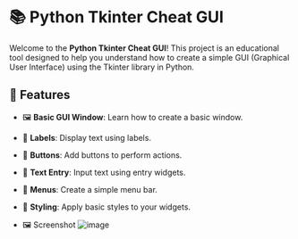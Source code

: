 # 📚 Python Tkinter Cheat GUI

Welcome to the **Python Tkinter Cheat GUI**! This project is an educational tool designed to help you understand how to create a simple GUI (Graphical User Interface) using the Tkinter library in Python.

## 🚀 Features

- 🖼️ **Basic GUI Window**: Learn how to create a basic window.
- 📜 **Labels**: Display text using labels.
- 🔘 **Buttons**: Add buttons to perform actions.
- 📝 **Text Entry**: Input text using entry widgets.
- 📑 **Menus**: Create a simple menu bar.
- 🎨 **Styling**: Apply basic styles to your widgets.

- 🖼️ Screenshot
  ![image](https://github.com/Mike4947/Cheat/assets/172211676/de61aae2-e68b-4482-b6ba-ea062f8ad7e4)
